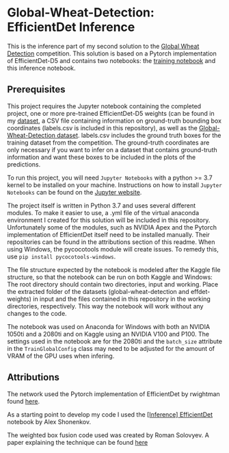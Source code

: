 # Global-Wheat-Detection: EfficientDet Inference

This is the inference part of my second solution to the [Global Wheat Detection](kaggle.com/c/global-wheat-detection) competition. This solution is based on a Pytorch implementation of EfficientDet-D5 and contains two notebooks: the [training notebook](https://github.com/jillerhaus/Global_Wheat_EffDet_Training) and this inference notebook.



## Prerequisites

This project requires the Jupyter notebook containing the completed project, one or more pre-trained EfficientDet-D5 weights (can be found in my [dataset](https://www.kaggle.com/johannesillerhaus/effdetweights), a CSV file containing information on ground-truth bounding box coordinates (labels.csv is included in this repository), as well as the [Global-Wheat-Detection dataset](https://www.kaggle.com/c/global-wheat-detection/data). labels.csv includes the ground truth boxes for the training dataset from the competition. The ground-truth coordinates are only necessary if you want to infer on a dataset that contains ground-truth information and want these boxes to be included in the plots of the predictions.

To run this project, you will need `Jupyter Notebooks` with a python >= 3.7 kernel to be installed on your machine. Instructions on how to install `Jupyter Notebooks` can be found on the [Jupyter website](https://jupyter.org/install).

The project itself is written in Python 3.7 and uses several different modules. To make it easier to use, a .yml file of the virtual anaconda environment I created for this solution will be included in this repository. Unfortunately some of the modules, such as NVIDIA Apex and the Pytorch implementation of EfficientDet itself need to be installed manually. Their repositories can be found in the attributions section of this readme. When using Windows, the pycocotools module will create issues. To remedy this, use `pip install pycocotools-windows`.

The file structure expected by the notebook is modeled after the Kaggle file structure, so that the notebook can be run on both Kaggle and Windows: The root directory should contain two directories, input and working. Place the extracted folder of the datasets (global-wheat-detection and effdet-weights) in input and the files contained in this repository in the working directories, respectively. This way the notebook will work without any changes to the code.

The notebook was used on Anaconda for Windows with both an NVIDIA 1050ti and a 2080ti and on Kaggle using an NVIDIA V100 and P100. The settings used in the notebook are for the 2080ti and the `batch_size` attribute in the `TrainGlobalConfig` class may need to be adjusted for the amount of VRAM of the GPU uses when infering.



## Attributions

The network used the Pytorch implementation of EfficientDet by rwightman found [here](github.com/rwightman/efficientdet-pytorch@75c10c855a0bd617f9b6be0835761121e924b999). 

As a starting point to develop my code I used the [\[Inference\] EfficientDet](https://www.kaggle.com/shonenkov/inference-efficientdet) notebook by Alex Shonenkov. 

The weighted box fusion code used was created by Roman Solovyev. A paper explaining the technique can be found [here](https://arxiv.org/abs/1910.13302)

